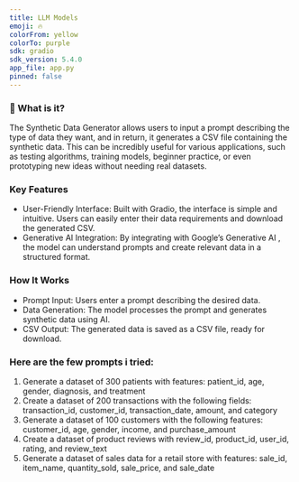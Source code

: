 ```yaml
---
title: LLM Models
emoji: 🔥
colorFrom: yellow
colorTo: purple
sdk: gradio
sdk_version: 5.4.0
app_file: app.py
pinned: false
---
```


### 🤔 What is it?
The Synthetic Data Generator allows users to input a prompt describing the type of data they want, and in return, it generates a CSV file containing the synthetic data. This can be incredibly useful for various applications, such as testing algorithms, training models,  beginner practice, or even prototyping new ideas without needing real datasets.

### Key Features
- User-Friendly Interface: Built with Gradio, the interface is simple and intuitive. Users can easily enter their data requirements and download the generated CSV.
- Generative AI Integration: By integrating with Google’s Generative AI , the model can understand prompts and create relevant data in a structured format.

### How It Works
- Prompt Input: Users enter a prompt describing the desired data.
- Data Generation: The model processes the prompt and generates synthetic data using AI.
- CSV Output: The generated data is saved as a CSV file, ready for download.

### Here are the few prompts i tried:
1. Generate a dataset of 300 patients with features: patient_id, age, gender, diagnosis, and treatment
2. Create a dataset of 200 transactions with the following fields: transaction_id, customer_id, transaction_date, amount, and category
3. Generate a dataset of 100 customers with the following features: customer_id, age, gender, income, and purchase_amount
4. Create a dataset of product reviews with review_id, product_id, user_id, rating, and review_text
5. Generate a dataset of sales data for a retail store with features: sale_id, item_name, quantity_sold, sale_price, and sale_date
